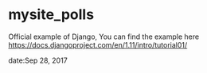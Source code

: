 # mysite_polls

Official example of Django, You can find the example here https://docs.djangoproject.com/en/1.11/intro/tutorial01/

date:Sep 28, 2017
